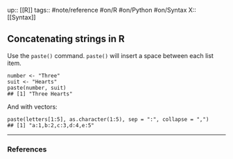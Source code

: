 up:: [[R]]
tags:: #note/reference #on/R #on/Python #on/Syntax
X:: [[Syntax]]

## Concatenating strings in R

Use the `paste()` command. `paste()` will insert a space between each list item.

```
number <- "Three"
suit <- "Hearts"
paste(number, suit)
## [1] "Three Hearts"
```

And with vectors:

```
paste(letters[1:5], as.character(1:5), sep = ":", collapse = ",")
## [1] "a:1,b:2,c:3,d:4,e:5"
```


---
### References

